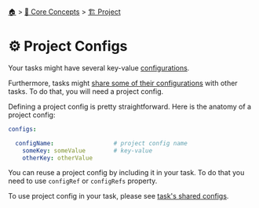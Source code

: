 <!--startTocHeader-->
[🏠](../../README.md) > [🧠 Core Concepts](../README.md) > [🏗️ Project](README.md)
# ⚙️ Project Configs
<!--endTocHeader-->

Your tasks might have several key-value [configurations](./task/task-configs/README.md).

Furthermore, tasks might [share some of their configurations](./tasks/task-configs/shared-configs.md) with other tasks. To do that, you will need a project config.

Defining a project config is pretty straightforward. Here is the anatomy of a project config:

```yaml
configs:

  configName:                 # project config name
    someKey: someValue        # key-value
    otherKey: otherValue
```

You can reuse a project config by including it in your task. To do that you need to use `configRef` or `configRefs` property.

To use project config in your task, please see [task's shared configs](./task/task-configs/shared-configs.md).


<!--startTocSubTopic-->
<!--endTocSubTopic-->